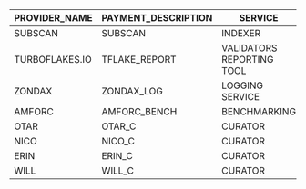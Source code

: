 |PROVIDER_NAME     |PAYMENT_DESCRIPTION     |SERVICE     |TOTAL_QUARTERLY|PAYMENT_ADDRESS|
|------------------|------------------|------------------|---------------|---------------|
|SUBSCAN           |SUBSCAN           |INDEXER           |14495          |13UVJyLnbVp9RBZYFwHZ1tWeh4QJH6AqL7w4CTLmQA9DrCNH|
|TURBOFLAKES.IO             |TFLAKE_REPORT           |VALIDATORS REPORTING TOOL           |450          |15XG22uwqzdqWuBV91zBEfdgZ9UK9eCff4sTBHH6hTvLQKAi|
|ZONDAX            |ZONDAX_LOG           |LOGGING SERVICE           |5000          |1fN87Fgj5BUhezFgbLiGbXTMrBVggnmYBX9anzMBky8KaJ5|
|AMFORC            |AMFORC_BENCH           |BENCHMARKING           |450          |1eGtATyy4ayn77dsrhdW8N3Vs1yjqjzJcintksNmScqy31j|
|OTAR            |OTAR_C           |CURATOR           |500          |14z2CnmqMX2kcWGp5VT68sovjKXZipjkNUPtaMMnz6cjXW3q|
|NICO            |NICO_C           |CURATOR           |500          |15MtHao26a7zZu4nyeqCo8Jftq2KvMV4y6fQ6evszTBxv5JN|
|ERIN            |ERIN_C           |CURATOR           |500          |1erinozp829iWKdSTeik8TWjtnU4DCX4WntDwdiwN5mMjWH|
|WILL            |WILL_C           |CURATOR           |500          |12WLEg326iCERNyUMU29juvuP16W9dE4nfCtNm32SMD4dTHS|